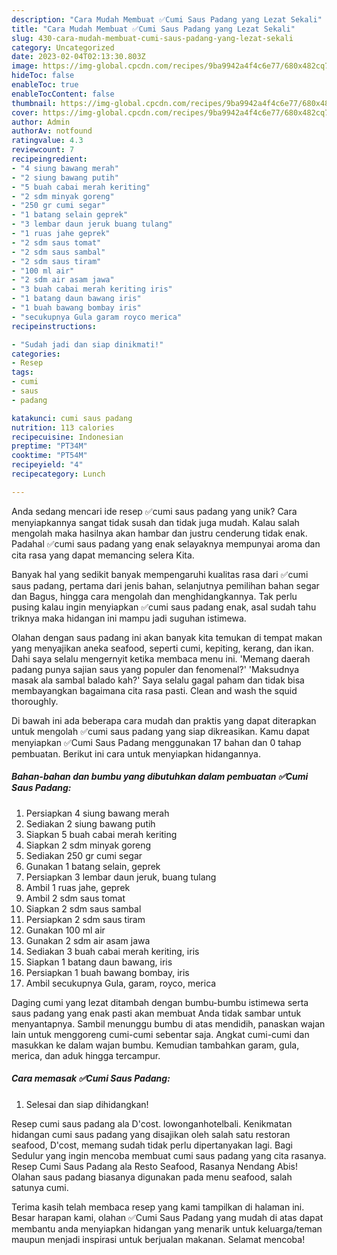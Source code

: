 ```yaml
---
description: "Cara Mudah Membuat ✅Cumi Saus Padang yang Lezat Sekali"
title: "Cara Mudah Membuat ✅Cumi Saus Padang yang Lezat Sekali"
slug: 430-cara-mudah-membuat-cumi-saus-padang-yang-lezat-sekali
category: Uncategorized
date: 2023-02-04T02:13:30.803Z
image: https://img-global.cpcdn.com/recipes/9ba9942a4f4c6e77/680x482cq70/cumi-saus-padang-foto-resep-utama.jpg
hideToc: false
enableToc: true
enableTocContent: false
thumbnail: https://img-global.cpcdn.com/recipes/9ba9942a4f4c6e77/680x482cq70/cumi-saus-padang-foto-resep-utama.jpg
cover: https://img-global.cpcdn.com/recipes/9ba9942a4f4c6e77/680x482cq70/cumi-saus-padang-foto-resep-utama.jpg
author: Admin
authorAv: notfound
ratingvalue: 4.3
reviewcount: 7
recipeingredient:
- "4 siung bawang merah"
- "2 siung bawang putih"
- "5 buah cabai merah keriting"
- "2 sdm minyak goreng"
- "250 gr cumi segar"
- "1 batang selain geprek"
- "3 lembar daun jeruk buang tulang"
- "1 ruas jahe geprek"
- "2 sdm saus tomat"
- "2 sdm saus sambal"
- "2 sdm saus tiram"
- "100 ml air"
- "2 sdm air asam jawa"
- "3 buah cabai merah keriting iris"
- "1 batang daun bawang iris"
- "1 buah bawang bombay iris"
- "secukupnya Gula garam royco merica"
recipeinstructions:

- "Sudah jadi dan siap dinikmati!"
categories:
- Resep
tags:
- cumi
- saus
- padang

katakunci: cumi saus padang 
nutrition: 113 calories
recipecuisine: Indonesian
preptime: "PT34M"
cooktime: "PT54M"
recipeyield: "4"
recipecategory: Lunch

---
```





Anda sedang mencari ide resep ✅cumi saus padang yang unik? Cara menyiapkannya sangat tidak susah dan tidak juga mudah. Kalau salah mengolah maka hasilnya akan hambar dan justru cenderung tidak enak. Padahal ✅cumi saus padang yang enak selayaknya mempunyai aroma dan cita rasa yang dapat memancing selera Kita.





Banyak hal yang sedikit banyak mempengaruhi kualitas rasa dari ✅cumi saus padang, pertama dari jenis bahan, selanjutnya pemilihan bahan segar dan Bagus, hingga cara mengolah dan menghidangkannya. Tak perlu pusing kalau ingin menyiapkan ✅cumi saus padang enak,      asal sudah tahu triknya maka hidangan ini mampu jadi suguhan istimewa.














Olahan dengan saus padang ini akan banyak kita temukan di tempat makan yang menyajikan aneka seafood, seperti cumi, kepiting, kerang, dan ikan. Dahi saya selalu mengernyit ketika membaca menu ini. &#39;Memang daerah padang punya sajian saus yang populer dan fenomenal?&#39; &#39;Maksudnya masak ala sambal balado kah?&#39; Saya selalu gagal paham dan tidak bisa membayangkan bagaimana cita rasa pasti. Clean and wash the squid thoroughly.






Di bawah ini ada beberapa cara mudah dan praktis yang dapat diterapkan untuk mengolah ✅cumi saus padang yang siap dikreasikan. Kamu dapat menyiapkan ✅Cumi Saus Padang menggunakan 17 bahan dan 0 tahap pembuatan. Berikut ini cara untuk menyiapkan hidangannya.

<!--inarticleads1-->

##### Bahan-bahan dan bumbu yang dibutuhkan dalam pembuatan ✅Cumi Saus Padang:

1. Persiapkan 4 siung bawang merah
1. Sediakan 2 siung bawang putih
1. Siapkan 5 buah cabai merah keriting
1. Siapkan 2 sdm minyak goreng
1. Sediakan 250 gr cumi segar
1. Gunakan 1 batang selain, geprek
1. Persiapkan 3 lembar daun jeruk, buang tulang
1. Ambil 1 ruas jahe, geprek
1. Ambil 2 sdm saus tomat
1. Siapkan 2 sdm saus sambal
1. Persiapkan 2 sdm saus tiram
1. Gunakan 100 ml air
1. Gunakan 2 sdm air asam jawa
1. Sediakan 3 buah cabai merah keriting, iris
1. Siapkan 1 batang daun bawang, iris
1. Persiapkan 1 buah bawang bombay, iris
1. Ambil secukupnya Gula, garam, royco, merica


Daging cumi yang lezat ditambah dengan bumbu-bumbu istimewa serta saus padang yang enak pasti akan membuat Anda tidak sambar untuk menyantapnya. Sambil menunggu bumbu di atas mendidih, panaskan wajan lain untuk menggoreng cumi-cumi sebentar saja. Angkat cumi-cumi dan masukkan ke dalam wajan bumbu. Kemudian tambahkan garam, gula, merica, dan aduk hingga tercampur. 

<!--inarticleads2-->

##### Cara memasak ✅Cumi Saus Padang:


1. Selesai dan siap dihidangkan!

Resep cumi saus padang ala D&#39;cost. lowonganhotelbali. Kenikmatan hidangan cumi saus padang yang disajikan oleh salah satu restoran seafood, D&#39;cost, memang sudah tidak perlu dipertanyakan lagi. Bagi Sedulur yang ingin mencoba membuat cumi saus padang yang cita rasanya. Resep Cumi Saus Padang ala Resto Seafood, Rasanya Nendang Abis! Olahan saus padang biasanya digunakan pada menu seafood, salah satunya cumi. 

Terima kasih telah membaca resep yang kami tampilkan di halaman ini. Besar harapan kami, olahan ✅Cumi Saus Padang yang mudah di atas dapat membantu anda menyiapkan hidangan yang menarik untuk keluarga/teman maupun menjadi inspirasi untuk berjualan makanan. Selamat mencoba!
